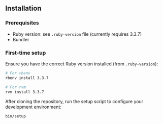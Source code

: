 ## Installation

### Prerequisites

- Ruby version: see `.ruby-version` file (currently requires 3.3.7)
- Bundler

### First-time setup

Ensure you have the correct Ruby version installed (from `.ruby-version`):

```bash
# For rbenv
rbenv install 3.3.7

# For rvm
rvm install 3.3.7
```

After cloning the repository, run the setup script to configure your development environment:

```bash
bin/setup
```